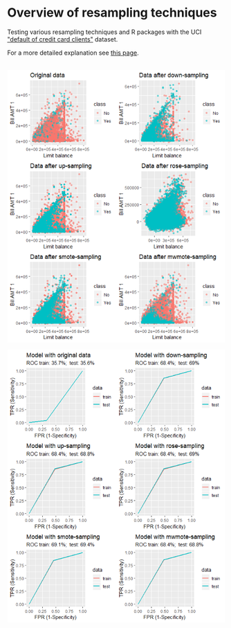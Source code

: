 # Overview of resampling techniques

Testing various resampling techniques and R packages with the UCI ["default of credit card clients"](https://archive.ics.uci.edu/ml/datasets/default+of+credit+card+clients) dataset.

For a more detailed explanation see [this page](https://www.dummyvars.xyz/post/resampling-techniques/).
<br />
<br />


![Data distribution](https://github.com/mfiorani/resampling-techniques/raw/master/img/distributions.png "Distributions of resampled datasets")

![ROC curves](https://github.com/mfiorani/resampling-techniques/raw/master/img/ROC.png "ROC curves of obtained models")

